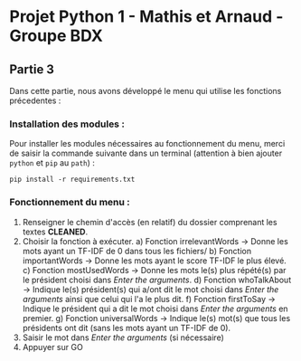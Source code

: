# Projet Python 1 - Mathis et Arnaud - Groupe BDX

## Partie 3

Dans cette partie, nous avons développé le menu qui utilise les fonctions précedentes : 

### Installation des modules :

Pour installer les modules nécessaires au fonctionnement du menu, merci de saisir la commande suivante dans un terminal (attention à bien ajouter `python` et `pip` au `path`) : 

```
pip install -r requirements.txt
```

### Fonctionnement du menu : 

1) Renseigner le chemin d'accès (en relatif) du dossier comprenant les textes **CLEANED**.
2) Choisir la fonction à exécuter.
   a) Fonction irrelevantWords -> Donne les mots ayant un TF-IDF de 0 dans tous les fichiers/
   b) Fonction importantWords -> Donne les mots ayant le score TF-IDF le plus élevé.
   c) Fonction mostUsedWords -> Donne les mots le(s) plus répété(s) par le président choisi dans _Enter the arguments_.
   d) Fonction whoTalkAbout -> Indique le(s) président(s) qui a/ont dit le mot choisi dans _Enter the arguments_ ainsi que celui qui l'a le plus dit.
   f) Fonction firstToSay -> Indique le président qui a dit le mot choisi dans _Enter the arguments_ en premier. 
   g) Fonction universalWords -> Indique le(s) mot(s) que tous les présidents ont dit (sans les mots ayant un TF-IDF de 0).
4) Saisir le mot dans _Enter the arguments_ (si nécessaire)
5) Appuyer sur GO
